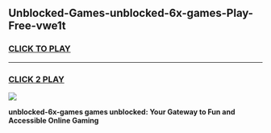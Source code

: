 
## Unblocked-Games-unblocked-6x-games-Play-Free-vwe1t
<h3>
<a href="https://premium76.site?title=unblocked-6x-games&ref=20A">CLICK TO PLAY</a></h3>
<hr>

<h3>
<a href="https://premium76.site?title=unblocked-6x-games&ref=20A">CLICK 2 PLAY</a>
  
</h3>

<a href="https://premium76.site?title=unblocked-6x-games&ref=20A"><img src="https://clearcache.store/games.png"></a>


**unblocked-6x-games games unblocked: Your Gateway to Fun and Accessible Online Gaming**
